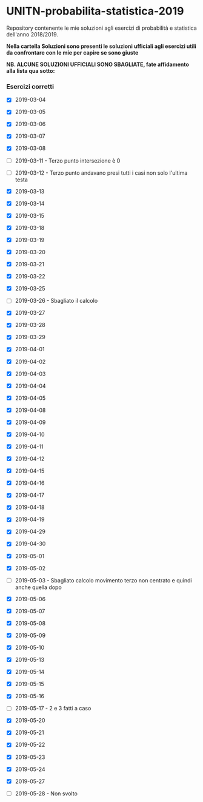 # UNITN-probabilita-statistica-2019
Repository contenente le mie soluzioni agli esercizi di probabilità e statistica dell'anno 2018/2019.

**Nella cartella Soluzioni sono presenti le soluzioni ufficiali agli esercizi utili da confrontare con le mie per capire se sono giuste**

**NB. ALCUNE SOLUZIONI UFFICIALI SONO SBAGLIATE, fate affidamento alla lista qua sotto:**

### Esercizi corretti 
- [x] 2019-03-04
- [x] 2019-03-05
- [x] 2019-03-06
- [x] 2019-03-07
- [x] 2019-03-08
- [ ] 2019-03-11  - Terzo punto intersezione è 0
- [ ] 2019-03-12  - Terzo punto andavano presi tutti i casi non solo l'ultima testa
- [x] 2019-03-13
- [x] 2019-03-14
- [x] 2019-03-15
- [x] 2019-03-18
- [x] 2019-03-19
- [x] 2019-03-20
- [x] 2019-03-21
- [x] 2019-03-22
- [x] 2019-03-25
- [ ] 2019-03-26  - Sbagliato il calcolo
- [x] 2019-03-27
- [x] 2019-03-28
- [x] 2019-03-29
- [x] 2019-04-01
- [x] 2019-04-02
- [x] 2019-04-03
- [x] 2019-04-04
- [x] 2019-04-05
- [x] 2019-04-08
- [x] 2019-04-09
- [x] 2019-04-10
- [x] 2019-04-11
- [x] 2019-04-12
- [x] 2019-04-15
- [x] 2019-04-16
- [x] 2019-04-17
- [x] 2019-04-18
- [x] 2019-04-19
- [x] 2019-04-29
- [x] 2019-04-30
- [x] 2019-05-01
- [x] 2019-05-02
- [ ] 2019-05-03  - Sbagliato calcolo movimento terzo non centrato e quindi anche quella dopo
- [x] 2019-05-06
- [x] 2019-05-07
- [x] 2019-05-08
- [x] 2019-05-09
- [x] 2019-05-10
- [x] 2019-05-13
- [x] 2019-05-14
- [x] 2019-05-15
- [x] 2019-05-16
- [ ] 2019-05-17  - 2 e 3 fatti a caso
- [x] 2019-05-20
- [x] 2019-05-21
- [x] 2019-05-22
- [x] 2019-05-23
- [x] 2019-05-24
- [x] 2019-05-27
- [ ] 2019-05-28  - Non svolto
  
